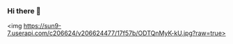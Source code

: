 ### Hi there 👋
<img https://sun9-7.userapi.com/c206624/v206624477/17f57b/ODTQnMyK-kU.jpg?raw=true>
<!--
**MannerheimLine/MannerheimLine** is a ✨ _special_ ✨ repository because its `README.md` (this file) appears on your GitHub profile.

Here are some ideas to get you started:

- 🔭 I’m currently working on ...
- 🌱 I’m currently learning ...
- 👯 I’m looking to collaborate on ...
- 🤔 I’m looking for help with ...
- 💬 Ask me about ...
- 📫 How to reach me: ...
- 😄 Pronouns: ...
- ⚡ Fun fact: ...
-->
